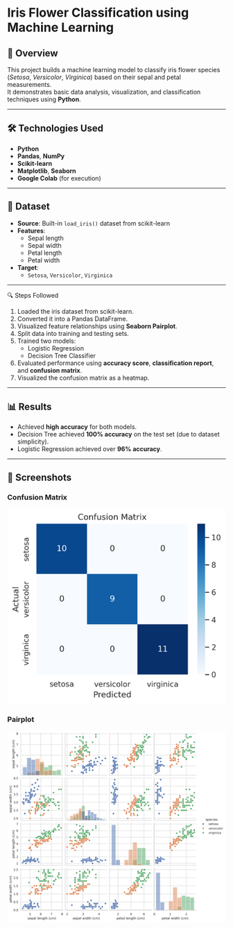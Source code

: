 # Iris Flower Classification using Machine Learning

## 📌 Overview
This project builds a machine learning model to classify iris flower species (*Setosa*, *Versicolor*, *Virginica*) based on their sepal and petal measurements.  
It demonstrates basic data analysis, visualization, and classification techniques using **Python**.

---

## 🛠️ Technologies Used
- **Python**
- **Pandas**, **NumPy**
- **Scikit-learn**
- **Matplotlib**, **Seaborn**
- **Google Colab** (for execution)

---

## 📂 Dataset
- **Source**: Built-in `load_iris()` dataset from scikit-learn  
- **Features**:
  - Sepal length
  - Sepal width
  - Petal length
  - Petal width
- **Target**:
  - `Setosa`, `Versicolor`, `Virginica`

---

🔍 Steps Followed
1. Loaded the iris dataset from scikit-learn.
2. Converted it into a Pandas DataFrame.
3. Visualized feature relationships using **Seaborn Pairplot**.
4. Split data into training and testing sets.
5. Trained two models:
   - Logistic Regression
   - Decision Tree Classifier
6. Evaluated performance using **accuracy score**, **classification report**, and **confusion matrix**.
7. Visualized the confusion matrix as a heatmap.

---

## 📊 Results
- Achieved **high accuracy** for both models.
- Decision Tree achieved **100% accuracy** on the test set (due to dataset simplicity).
- Logistic Regression achieved over **96% accuracy**.

---


 ## 📸 Screenshots

### Confusion Matrix
![Confusion Matrix](images/confusion_matrix.png)

### Pairplot
![Pairplot](images/pairplot.png)
